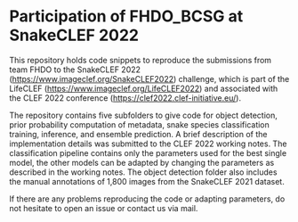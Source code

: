 # Participation of FHDO_BCSG at SnakeCLEF 2022

This repository holds code snippets to reproduce the submissions from team FHDO to the SnakeCLEF 2022 (https://www.imageclef.org/SnakeCLEF2022) challenge, which is part of the LifeCLEF (https://www.imageclef.org/LifeCLEF2022) and associated with the CLEF 2022 conference (https://clef2022.clef-initiative.eu/).

The repository contains five subfolders to give code for object detection, prior probability computation of metadata, snake species classification training, inference, and ensemble prediction. A brief description of the implementation details was submitted to the CLEF 2022 working notes. The classification pipeline contains only the parameters used for the best single model, the other models can be adapted by changing the parameters as described in the working notes. The object detection folder also includes the manual annotations of 1,800 images from the SnakeCLEF 2021 dataset.

If there are any problems reproducing the code or adapting parameters, do not hesitate to open an issue or contact us via mail.